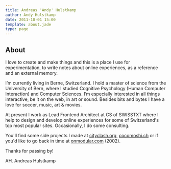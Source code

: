 ```yaml
---
title: Andreas 'Andy' Hulstkamp
author: Andy Hulstkamp
date: 2011-10-01 15:00
template: about.jade
type: page
---
```


## About

I love to create and make things and this is a place I use for experimentation, to write notes about online experiences, as a reference and an external memory.

I’m currently living in Berne, Switzerland. I hold a master of science from the University of Bern, where I studied Cognitive Psychology (Human Computer Interaction) and Computer Sciences.
I’m especially interested in all things interactive, be it on the web, in art or sound.
Besides bits and bytes I have a love for soccer, music, art & movies.

At present I work as Lead Frontend Architect at CS of SWISSTXT where I help to design and develop online experiences for some of Switzerland's top most popular sites. Occasionally, I do some consulting.

You'll find some side projects I made at [cityclash.org](http://www.cityclash.org), [cocomoshi.ch](http://www.cocomoshi.ch) or if you'd like to go back in time at [onmodular.com](http://www.onmodular.com) (2002).

Thanks for passing by!

AH. Andreas Hulstkamp
